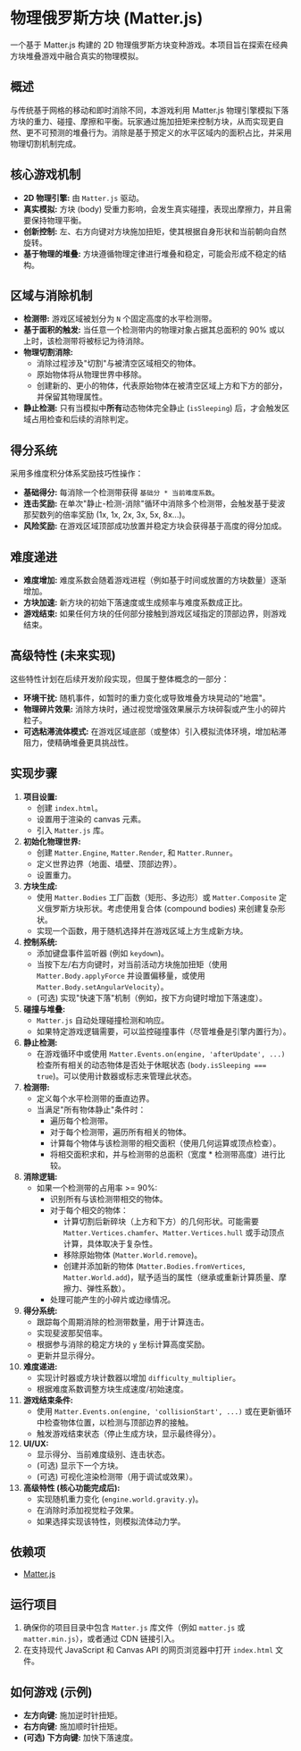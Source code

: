 # 物理俄罗斯方块 (Matter.js)

一个基于 Matter.js 构建的 2D 物理俄罗斯方块变种游戏。本项目旨在探索在经典方块堆叠游戏中融合真实的物理模拟。

## 概述

与传统基于网格的移动和即时消除不同，本游戏利用 Matter.js 物理引擎模拟下落方块的重力、碰撞、摩擦和平衡。玩家通过施加扭矩来控制方块，从而实现更自然、更不可预测的堆叠行为。消除是基于预定义的水平区域内的面积占比，并采用物理切割机制完成。

## 核心游戏机制

*   **2D 物理引擎:** 由 `Matter.js` 驱动。
*   **真实模拟:** 方块 (body) 受重力影响，会发生真实碰撞，表现出摩擦力，并且需要保持物理平衡。
*   **创新控制:** 左、右方向键对方块施加扭矩，使其根据自身形状和当前朝向自然旋转。
*   **基于物理的堆叠:** 方块遵循物理定律进行堆叠和稳定，可能会形成不稳定的结构。

## 区域与消除机制

*   **检测带:** 游戏区域被划分为 `N` 个固定高度的水平检测带。
*   **基于面积的触发:** 当任意一个检测带内的物理对象占据其总面积的 90% 或以上时，该检测带将被标记为待消除。
*   **物理切割消除:**
    *   消除过程涉及"切割"与被清空区域相交的物体。
    *   原始物体将从物理世界中移除。
    *   创建新的、更小的物体，代表原始物体在被清空区域上方和下方的部分，并保留其物理属性。
*   **静止检测:** 只有当模拟中**所有**动态物体完全静止 (`isSleeping`) 后，才会触发区域占用检查和后续的消除判定。

## 得分系统

采用多维度积分体系奖励技巧性操作：

*   **基础得分:** 每消除一个检测带获得 `基础分 * 当前难度系数`。
*   **连击奖励:** 在单次"静止-检测-消除"循环中消除多个检测带，会触发基于斐波那契数列的倍率奖励 (1x, 1x, 2x, 3x, 5x, 8x...)。
*   **风险奖励:** 在游戏区域顶部成功放置并稳定方块会获得基于高度的得分加成。

## 难度递进

*   **难度增加:** 难度系数会随着游戏进程（例如基于时间或放置的方块数量）逐渐增加。
*   **方块加速:** 新方块的初始下落速度或生成频率与难度系数成正比。
*   **游戏结束:** 如果任何方块的任何部分接触到游戏区域指定的顶部边界，则游戏结束。

## 高级特性 (未来实现)

这些特性计划在后续开发阶段实现，但属于整体概念的一部分：

*   **环境干扰:** 随机事件，如暂时的重力变化或导致堆叠方块晃动的"地震"。
*   **物理碎片效果:** 消除方块时，通过视觉增强效果展示方块碎裂或产生小的碎片粒子。
*   **可选粘滞流体模式:** 在游戏区域底部（或整体）引入模拟流体环境，增加粘滞阻力，使精确堆叠更具挑战性。

## 实现步骤

1.  **项目设置:**
    *   创建 `index.html`。
    *   设置用于渲染的 canvas 元素。
    *   引入 `Matter.js` 库。
2.  **初始化物理世界:**
    *   创建 `Matter.Engine`, `Matter.Render`, 和 `Matter.Runner`。
    *   定义世界边界（地面、墙壁、顶部边界）。
    *   设置重力。
3.  **方块生成:**
    *   使用 `Matter.Bodies` 工厂函数（矩形、多边形）或 `Matter.Composite` 定义俄罗斯方块形状。考虑使用复合体 (compound bodies) 来创建复杂形状。
    *   实现一个函数，用于随机选择并在游戏区域上方生成新方块。
4.  **控制系统:**
    *   添加键盘事件监听器 (例如 `keydown`)。
    *   当按下左/右方向键时，对当前活动方块施加扭矩（使用 `Matter.Body.applyForce` 并设置偏移量，或使用 `Matter.Body.setAngularVelocity`）。
    *   (可选) 实现"快速下落"机制（例如，按下方向键时增加下落速度）。
5.  **碰撞与堆叠:**
    *   `Matter.js` 自动处理碰撞检测和响应。
    *   如果特定游戏逻辑需要，可以监控碰撞事件（尽管堆叠是引擎内置行为）。
6.  **静止检测:**
    *   在游戏循环中或使用 `Matter.Events.on(engine, 'afterUpdate', ...)` 检查所有相关的动态物体是否处于休眠状态 (`body.isSleeping === true`)。可以使用计数器或标志来管理此状态。
7.  **检测带:**
    *   定义每个水平检测带的垂直边界。
    *   当满足"所有物体静止"条件时：
        *   遍历每个检测带。
        *   对于每个检测带，遍历所有相关的物体。
        *   计算每个物体与该检测带的相交面积（使用几何运算或顶点检查）。
        *   将相交面积求和，并与检测带的总面积（宽度 * 检测带高度）进行比较。
8.  **消除逻辑:**
    *   如果一个检测带的占用率 >= 90%:
        *   识别所有与该检测带相交的物体。
        *   对于每个相交的物体：
            *   计算切割后新碎块（上方和下方）的几何形状。可能需要 `Matter.Vertices.chamfer`、`Matter.Vertices.hull` 或手动顶点计算，具体取决于复杂性。
            *   移除原始物体 (`Matter.World.remove`)。
            *   创建并添加新的物体 (`Matter.Bodies.fromVertices`, `Matter.World.add`)，赋予适当的属性（继承或重新计算质量、摩擦力、弹性系数）。
        *   处理可能产生的小碎片或边缘情况。
9.  **得分系统:**
    *   跟踪每个周期消除的检测带数量，用于计算连击。
    *   实现斐波那契倍率。
    *   根据参与消除的稳定方块的 `y` 坐标计算高度奖励。
    *   更新并显示得分。
10. **难度递进:**
    *   实现计时器或方块计数器以增加 `difficulty_multiplier`。
    *   根据难度系数调整方块生成速度/初始速度。
11. **游戏结束条件:**
    *   使用 `Matter.Events.on(engine, 'collisionStart', ...)` 或在更新循环中检查物体位置，以检测与顶部边界的接触。
    *   触发游戏结束状态（停止生成方块，显示最终得分）。
12. **UI/UX:**
    *   显示得分、当前难度级别、连击状态。
    *   (可选) 显示下一个方块。
    *   (可选) 可视化渲染检测带（用于调试或效果）。
13. **高级特性 (核心功能完成后):**
    *   实现随机重力变化 (`engine.world.gravity.y`)。
    *   在消除时添加视觉粒子效果。
    *   如果选择实现该特性，则模拟流体动力学。

## 依赖项

*   [Matter.js](https://brm.io/matter-js/)

## 运行项目

1.  确保你的项目目录中包含 `Matter.js` 库文件（例如 `matter.js` 或 `matter.min.js`），或者通过 CDN 链接引入。
2.  在支持现代 JavaScript 和 Canvas API 的网页浏览器中打开 `index.html` 文件。

## 如何游戏 (示例)

*   **左方向键:** 施加逆时针扭矩。
*   **右方向键:** 施加顺时针扭矩。
*   **(可选) 下方向键:** 加快下落速度。 